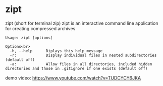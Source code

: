 # zipt
zipt (short for terminal zip) zipt is an interactive command line application for creating compressed archives

```
Usage: zipt [options]

Options<br>
  -h, --help      Diplays this help message
  -r:             Display individual files in nested subdirectories (default off)
  -a:             Allow files in all directories, included hidden directories and those in .gitignore if one exists (default off)
```

demo video: https://www.youtube.com/watch?v=TUDCYCY6JKA
